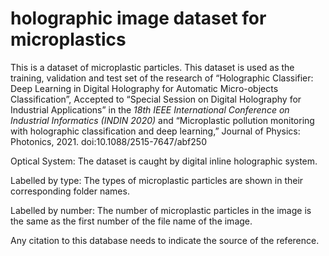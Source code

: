 # holographic image dataset for microplastics
This is a dataset of microplastic particles. This dataset is used as the training, validation and test set of the research of “Holographic Classifier: Deep Learning in Digital Holography for Automatic Micro-objects Classification”, Accepted to “Special Session on Digital Holography for Industrial Applications” in the *18th IEEE International Conference on Industrial Informatics (INDIN 2020)* and “Microplastic pollution monitoring with holographic classification and deep learning,” Journal of Physics: Photonics, 2021. doi:10.1088/2515-7647/abf250

Optical System: The dataset is caught by digital inline holographic system. 

Labelled by type: The types of microplastic particles are shown in their corresponding folder names.

Labelled by number: The number of microplastic particles in the image is the same as the first number of the file name of the image.

Any citation to this database needs to indicate the source of the reference.
